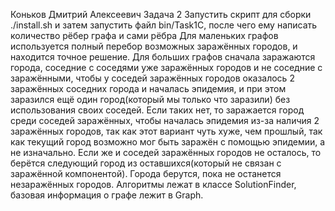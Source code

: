 Коньков Дмитрий Алексеевич
Задача 2
Запустить скрипт для сборки ./install.sh и затем запустить файл bin/Task1C, после чего ему написать количество рёбер графа и сами рёбра
Для маленьких графов используется полный перебор возможных заражённых городов, и находится точное решение. Для больших графов сначала заражаются города, соседние с соседями уже заражённых городов и не соседние с заражёнными, чтобы у соседей заражённых городов оказалось 2 заражённых соседних города и началась эпидемия, и при этом заразился ещё один город(который мы только что заразили) без использования своих соседей. Если таких нет, то заражается город среди соседей заражённых, чтобы началась эпидемия из-за наличия 2 заражённых городов, так как этот вариант чуть хуже, чем прошлый, так как текущий город возможно мог быть заражён с помощью эпидемии, а не изначально. Если же и соседей заражённых городов не осталось, то берётся следующий город из оставшихся(который не связан с заражённой компонентой). Города берутся, пока не останется незаражённых городов.
Алгоритмы лежат в классе SolutionFinder, базовая информация о графе лежит в Graph.
